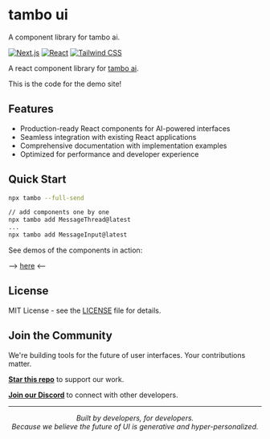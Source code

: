 # tambo ui

A component library for tambo ai.

[![Next.js](https://img.shields.io/badge/Next.js-15.1.7-black)](https://nextjs.org/)
[![React](https://img.shields.io/badge/React-19.0.0-blue)](https://reactjs.org/)
[![Tailwind CSS](https://img.shields.io/badge/Tailwind-3.4.17-38B2AC)](https://tailwindcss.com/)

A react component library for [tambo ai](https://tambo.co).

This is the code for the demo site!

## Features

- Production-ready React components for AI-powered interfaces
- Seamless integration with existing React applications
- Comprehensive documentation with implementation examples
- Optimized for performance and developer experience

## Quick Start

```bash
npx tambo --full-send

// add components one by one
npx tambo add MessageThread@latest
...
npx tambo add MessageInput@latest
```

See demos of the components in action:

--> [here](https://tambo-ui.vercel.app/) <--

## License

MIT License - see the [LICENSE](https://github.com/tambo-ai/tambo/blob/main/LICENSE) file for details.

## Join the Community

We're building tools for the future of user interfaces. Your contributions matter.

**[Star this repo](https://github.com/tambo-ai/tambo)** to support our work.

**[Join our Discord](https://discord.gg/dJNvPEHth6)** to connect with other developers.

---

<p align="center">
  <i>Built by developers, for developers.</i><br>
  <i>Because we believe the future of UI is generative and hyper-personalized.</i>
</p>
